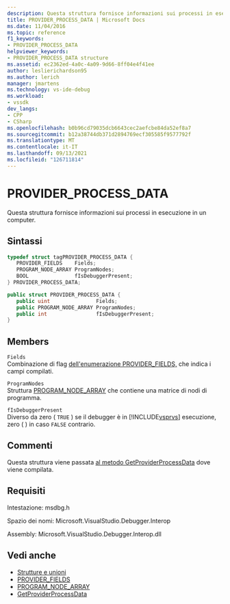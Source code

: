 ```yaml
---
description: Questa struttura fornisce informazioni sui processi in esecuzione in un computer.
title: PROVIDER_PROCESS_DATA | Microsoft Docs
ms.date: 11/04/2016
ms.topic: reference
f1_keywords:
- PROVIDER_PROCESS_DATA
helpviewer_keywords:
- PROVIDER_PROCESS_DATA structure
ms.assetid: ec2362ed-4a0c-4a09-9d66-8ff04e4f41ee
author: leslierichardson95
ms.author: lerich
manager: jmartens
ms.technology: vs-ide-debug
ms.workload:
- vssdk
dev_langs:
- CPP
- CSharp
ms.openlocfilehash: b0b96cd79035dcb6643cec2aefcbe84da52ef8a7
ms.sourcegitcommit: b12a38744db371d2894769ecf305585f9577792f
ms.translationtype: MT
ms.contentlocale: it-IT
ms.lasthandoff: 09/13/2021
ms.locfileid: "126711814"
---
```

# <a name="provider_process_data"></a>PROVIDER_PROCESS_DATA
Questa struttura fornisce informazioni sui processi in esecuzione in un computer.

## <a name="syntax"></a>Sintassi

```cpp
typedef struct tagPROVIDER_PROCESS_DATA {
   PROVIDER_FIELDS    Fields;
   PROGRAM_NODE_ARRAY ProgramNodes;
   BOOL               fIsDebuggerPresent;
} PROVIDER_PROCESS_DATA;
```

```csharp
public struct PROVIDER_PROCESS_DATA {
   public uint               Fields;
   public PROGRAM_NODE_ARRAY ProgramNodes;
   public int                fIsDebuggerPresent;
}
```

## <a name="members"></a>Members
 `Fields`\
 Combinazione di flag [dell'enumerazione PROVIDER_FIELDS,](../../../extensibility/debugger/reference/provider-fields.md) che indica i campi compilati.

 `ProgramNodes`\
 Struttura [PROGRAM_NODE_ARRAY](../../../extensibility/debugger/reference/program-node-array.md) che contiene una matrice di nodi di programma.

 `fIsDebuggerPresent`\
 Diverso da zero ( `TRUE` ) se il debugger è in [!INCLUDE[vsprvs](../../../code-quality/includes/vsprvs_md.md)] esecuzione, zero ( ) in caso `FALSE` contrario.

## <a name="remarks"></a>Commenti
 Questa struttura viene passata [al metodo GetProviderProcessData](../../../extensibility/debugger/reference/idebugprogramprovider2-getproviderprocessdata.md) dove viene compilata.

## <a name="requirements"></a>Requisiti
 Intestazione: msdbg.h

 Spazio dei nomi: Microsoft.VisualStudio.Debugger.Interop

 Assembly: Microsoft.VisualStudio.Debugger.Interop.dll

## <a name="see-also"></a>Vedi anche
- [Strutture e unioni](../../../extensibility/debugger/reference/structures-and-unions.md)
- [PROVIDER_FIELDS](../../../extensibility/debugger/reference/provider-fields.md)
- [PROGRAM_NODE_ARRAY](../../../extensibility/debugger/reference/program-node-array.md)
- [GetProviderProcessData](../../../extensibility/debugger/reference/idebugprogramprovider2-getproviderprocessdata.md)

